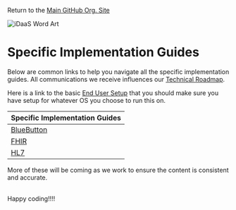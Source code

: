 Return to the <a href="https://github.com/Project-Herophilus" target="_blank">Main GitHub Org. Site</a>

![iDaaS Word Art](../../images/iDAAS-Web-WordCloud.png)

# Specific Implementation Guides
Below are common links to help you navigate all the specific implementation guides.
All communications we receive influences our [Technical Roadmap](../Roadmap/index.md).

Here is a link to the basic [End User Setup](../Technical/EndUserSetup.md) that you should make sure you have setup for whatever
OS you choose to run this on.

| Specific Implementation Guides |
|--------------------------------|
| [BlueButton](BlueButton.md)    |
| [FHIR](FHIR.md)                |
| [HL7](HL7.md)                  |

More of these will be coming as we work to ensure the content is consistent and accurate.

<br/>
Happy coding!!!!
